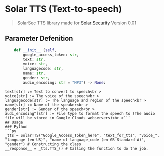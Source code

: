 # Solar TTS (Text-to-speech)
> SolarSec TTS library made for [Solar Security](https://solarsec.fbi.gov/) Version 0.01


## Parameter Defenition
```py
    def __init__ (self, 
        google_access_token: str, 
        text: str, 
        voice: str, 
        languagecode: str, 
        name: str, 
        gender: str,
        audio_encoding: str = "MP3") -> None:
```
```google_access_token[str] := Google Authorization Token (Bearer)<br >
text[str] := Text to convert to speech<br >
voice[str] := The voice of the speech<br >
languagecode[str] := The language and region of the speech<br >
name[str] := Name of the speaker<br >
gender[str] := Gender of the speech<br >
audi_encoding^[str] := File type to format the speech to (The audio file will be stored in Google Clouds webservers)<br >```
## Usage
### Python
```py
_tts = SolarTTS("Google_Access_Token_here", "text_for_tts", "voice_", "language (en-US)", "name-of-language_code (en-GB-Standard-A)", "gender") # Constructing the class
__response__ = _tts.TTS_() # Calling the function to do the job.
```
